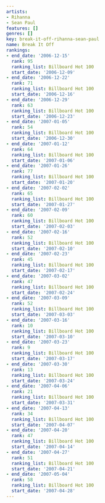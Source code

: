 ```yaml
---
artists:
- Rihanna
- Sean Paul
features: []
genres: []
key: break-it-off-rihanna-sean-paul
name: Break It Off
rankings:
- end_date: '2006-12-15'
  rank: 95
  ranking_list: Billboard Hot 100
  start_date: '2006-12-09'
- end_date: '2006-12-22'
  rank: 71
  ranking_list: Billboard Hot 100
  start_date: '2006-12-16'
- end_date: '2006-12-29'
  rank: 63
  ranking_list: Billboard Hot 100
  start_date: '2006-12-23'
- end_date: '2007-01-05'
  rank: 54
  ranking_list: Billboard Hot 100
  start_date: '2006-12-30'
- end_date: '2007-01-12'
  rank: 64
  ranking_list: Billboard Hot 100
  start_date: '2007-01-06'
- end_date: '2007-01-26'
  rank: 77
  ranking_list: Billboard Hot 100
  start_date: '2007-01-20'
- end_date: '2007-02-02'
  rank: 65
  ranking_list: Billboard Hot 100
  start_date: '2007-01-27'
- end_date: '2007-02-09'
  rank: 60
  ranking_list: Billboard Hot 100
  start_date: '2007-02-03'
- end_date: '2007-02-16'
  rank: 52
  ranking_list: Billboard Hot 100
  start_date: '2007-02-10'
- end_date: '2007-02-23'
  rank: 45
  ranking_list: Billboard Hot 100
  start_date: '2007-02-17'
- end_date: '2007-03-02'
  rank: 47
  ranking_list: Billboard Hot 100
  start_date: '2007-02-24'
- end_date: '2007-03-09'
  rank: 52
  ranking_list: Billboard Hot 100
  start_date: '2007-03-03'
- end_date: '2007-03-16'
  rank: 10
  ranking_list: Billboard Hot 100
  start_date: '2007-03-10'
- end_date: '2007-03-23'
  rank: 9
  ranking_list: Billboard Hot 100
  start_date: '2007-03-17'
- end_date: '2007-03-30'
  rank: 13
  ranking_list: Billboard Hot 100
  start_date: '2007-03-24'
- end_date: '2007-04-06'
  rank: 21
  ranking_list: Billboard Hot 100
  start_date: '2007-03-31'
- end_date: '2007-04-13'
  rank: 34
  ranking_list: Billboard Hot 100
  start_date: '2007-04-07'
- end_date: '2007-04-20'
  rank: 47
  ranking_list: Billboard Hot 100
  start_date: '2007-04-14'
- end_date: '2007-04-27'
  rank: 51
  ranking_list: Billboard Hot 100
  start_date: '2007-04-21'
- end_date: '2007-05-04'
  rank: 58
  ranking_list: Billboard Hot 100
  start_date: '2007-04-28'
---
```



